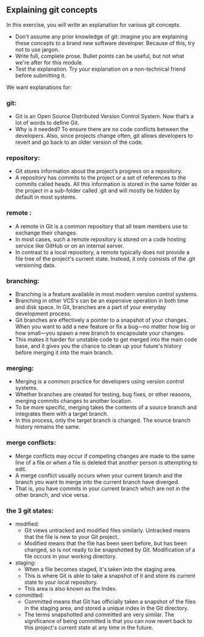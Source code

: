## Explaining git concepts
In this exercise, you will write an explanation for various git concepts.

- Don't assume any prior knowledge of git: imagine you are explaining these concepts to a brand new software developer. Because of this, try not to use jargon.
- Write full, complete prose. Bullet points can be useful, but not what we're after for this module.
- Test the explanation. Try your explanation on a non-technical friend before submitting it. <br>

We want explanations for:

### git: 
- Git is an Open Source Distributed Version Control System. Now that’s a lot of words to define Git. 
- Why is it needed? To ensure there are no code conflicts between the developers. Also, since projects change often, git allows developers to revert and go back to an older version of the code.

### repository: 
- Git stores information about the project’s progress on a repository. 
- A repository has commits to the project or a set of references to the commits called heads.
All this information is stored in the same folder as the project in a sub-folder called .git and will mostly be hidden by default in most systems.
### remote :
- A remote in Git is a common repository that all team members use to exchange their changes. 
- In most cases, such a remote repository is stored on a code hosting service like GitHub or on an internal server.
- In contrast to a local repository, a remote typically does not provide a file tree of the project's current state. Instead, it only consists of the .git versioning data.
### branching:
- Branching is a feature available in most modern version control systems.
- Branching in other VCS's can be an expensive operation in both time and disk space. In Git, branches are a part of your everyday development process. 
- Git branches are effectively a pointer to a snapshot of your changes. When you want to add a new feature or fix a bug—no matter how big or how small—you spawn a new branch to encapsulate your changes. 
- This makes it harder for unstable code to get merged into the main code base, and it gives you the chance to clean up your future's history before merging it into the main branch.
### merging: 
- Merging is a common practice for developers using version control systems. 
- Whether branches are created for testing, bug fixes, or other reasons, merging commits changes to another location.
- To be more specific, merging takes the contents of a source branch and integrates them with a target branch. 
- In this process, only the target branch is changed. The source branch history remains the same.
### merge conflicts: 
- Merge conflicts may occur if competing changes are made to the same line of a file or when a file is deleted that another person is attempting to edit.
- A merge conflict usually occurs when your current branch and the branch you want to merge into the current branch have diverged. 
- That is, you have commits in your current branch which are not in the other branch, and vice versa.
### the 3 git states:
 - modified:
    - Git views untracked and modified files similarly. Untracked means that the file is new to your Git project.
    - Modified means that the file has been seen before, but has been changed, so is not ready to be snapshotted by Git. Modification of a file occurs in your working directory.
 - staging:
    - When a file becomes staged, it's taken into the staging area. 
    - This is where Git is able to take a snapshot of it and store its current state to your local repository. 
    - This area is also known as the Index.
 - committed:
    - Committed means that Git has officially taken a snapshot of the files in the staging area, and stored a unique index in the Git directory.
    - The terms snapshotted and committed are very similar. The significance of being committed is that you can now revert back to this project's current state at any time in the future.
